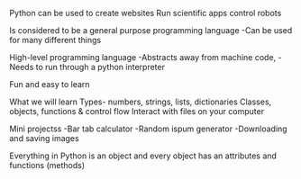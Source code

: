 Python
can be used to create websites
Run scientific apps
control robots

Is considered to be a general purpose programming language
-Can be used for many different things

High-level programming language
-Abstracts away from machine code,
-Needs to run through a python interpreter

Fun and easy to learn

What we will learn
Types- numbers, strings, lists, dictionaries
Classes, objects, functions & control flow
Interact with files on your computer

Mini projectss
-Bar tab calculator
-Random ispum generator
-Downloading and saving images

Everything in Python is an object and every object has an attributes and functions (methods)